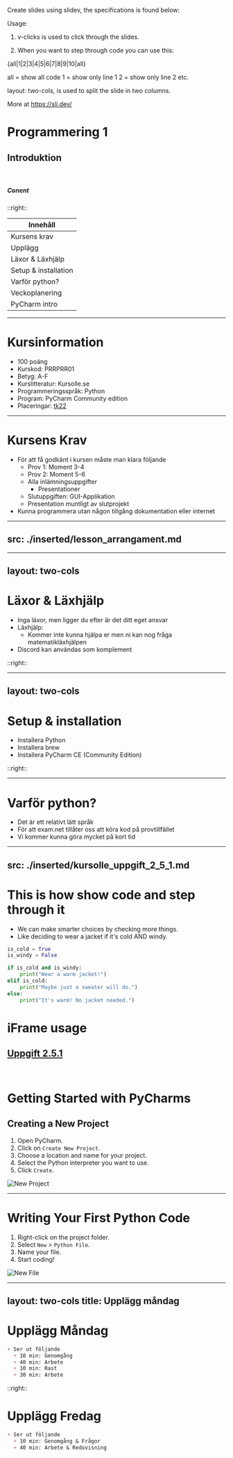 Create slides using slidev, the specifications is found below:

Usage:
1. v-clicks is used to click through the slides.

2. When you want to step through code you can use this:

{all|1|2|3|4|5|6|7|8|9|10|all}

all = show all code
1 = show only line 1
2 = show only line 2
etc.

layout: two-cols, is used to split the slide in two columns.



More at https://sli.dev/

<style>
  .slidev-layout {
    column-gap: 20px;
  }
ol li { background-color: transparent !important; }
ul li { background-color: transparent !important; }

.vl {
  height: 50px;
}

</style>

# Programmering 1
## Introduktion
<br>

##### Conent

::right::

| Innehåll             |
| -------------------- |
| Kursens krav         |
| Upplägg              |
| Läxor & Läxhjälp     |
| Setup & installation |
| Varför python?       |
| Veckoplanering       |
| PyCharm intro        |


---

# Kursinformation

<!-- v-clicks is used to click through the slides --->
<v-clicks>

+ 100 poäng
+ Kurskod: PRRPRR01
+ Betyg: A-F
+ Kurslitteratur: Kursolle.se
+ Programmeringsspråk: Python
+ Program: PyCharm Community edition
+ Placeringar: [tk22](https://docs.google.com/spreadsheets/d/1Bt_AvJeEAKYSVkP1CGtrFTS7ELYBHXVg/edit#gid=1327118002)

</v-clicks>

<!--

These comments are shown in the speaker notes.

-->



---

# Kursens Krav
+ För att få godkänt i kursen måste man klara följande
  + Prov 1: Moment 3-4
  + Prov 2: Moment 5-6
  + Alla inlämningsuppgifter
    + Presentationer
  + Slutuppgiften: GUI-Applikation
  + Presentation muntligt av slutprojekt
+ Kunna programmera utan någon tillgång dokumentation eller internet



---
src: ./inserted/lesson_arrangament.md
---


---
layout: two-cols
---

# Läxor & Läxhjälp
+ Inga läxor, men ligger du efter är det ditt eget ansvar
+ Läxhjälp: 
  + Kommer inte kunna hjälpa er men ni kan nog fråga matematikläxhjälpen
+ Discord kan användas som komplement

::right::




---
layout: two-cols
---

# Setup & installation
+ Installera Python
+ Installera brew
+ Installera PyCharm CE (Community Edition)

::right::

---

# Varför python?
+ Det är ett relativt lätt språk
+ För att exam.net tillåter oss att köra kod på provtillfället
+ Vi kommer kunna göra mycket på kort tid


<!--
This is how you insert a slide from another file:
src: ./inserted/kursolle_uppgift_2_5_1.md
 --->

---
src: ./inserted/kursolle_uppgift_2_5_1.md
---


# This is how show code and step through it
- We can make smarter choices by checking more things.
- Like deciding to wear a jacket if it's cold AND windy.

```python {all|1|2|3|4|5|6|7|8|9|10|all}
is_cold = True
is_windy = False

if is_cold and is_windy:
    print("Wear a warm jacket!")
elif is_cold:
    print("Maybe just a sweater will do.")
else:
    print("It's warm! No jacket needed.")
```


# iFrame usage
<h2>
    <a href="https://kursolle.se/prrprr01/moment02.php#:~:text=att%20man%20anv%C3%A4nder....-,2.5.1%20uppgift,-I%20denna%20uppgift">
    Uppgift 2.5.1
    </a>
</h2>
<br>


# Getting Started with PyCharms
## Creating a New Project

1. Open PyCharm.
2. Click on `Create New Project`.
3. Choose a location and name for your project.
4. Select the Python interpreter you want to use.
5. Click `Create`.

![New Project](/img/pycharm_new_project.png)

---

# Writing Your First Python Code

1. Right-click on the project folder.
2. Select `New` > `Python File`.
3. Name your file.
4. Start coding!

![New File](/img/pycharm_new_file.png)



---
layout: two-cols
title: Upplägg måndag
---

# Upplägg Måndag
```md  {maxWidth: 400}
+ Ser ut följande
  + 10 min: Genomgång
  + 40 min: Arbete
  + 10 min: Rast
  + 30 min: Arbete
```    

::right::

# Upplägg Fredag
```md
+ Ser ut följande
  + 10 min: Genomgång & Frågor
  + 40 min: Arbete & Redovisning
```



